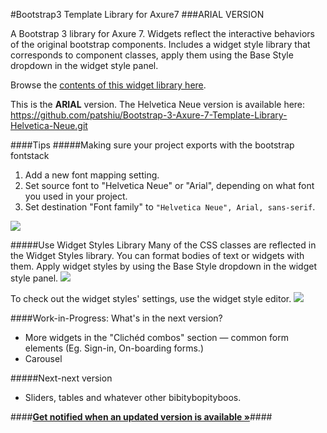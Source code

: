 #Bootstrap3 Template Library for Axure7 
###ARIAL VERSION

A Bootstrap 3 library for Axure 7. Widgets reflect the interactive behaviors of the original bootstrap components. Includes a widget style library that corresponds to component classes, apply them using the Base Style dropdown in the widget style panel. 

Browse the <a href="http://patshiu.com/bootstrap3-axure7-template-library-arial">contents of this widget library here</a>.

This is the **ARIAL** version. The Helvetica Neue version is available here: <a href="https://github.com/patshiu/Bootstrap-3-Axure-7-Template-Library-Helvetica-Neue.git">https://github.com/patshiu/Bootstrap-3-Axure-7-Template-Library-Helvetica-Neue.git</a>

####Tips
#####Making sure your project exports with the bootstrap fontstack 
<ol>
	<li>Add a new font mapping setting.</li>
	<li>Set source font to "Helvetica Neue" or "Arial", depending on what font you used in your project.</li>
	<li>Set destination "Font family" to <code>"Helvetica Neue", Arial, sans-serif</code>.</li>
</ol>
<img src="https://dl.dropboxusercontent.com/u/3535944/Bootstrap3%20Axure7%20rplib/export_font_mappings_bootstrap_fontstack.png">



#####Use Widget Styles Library
Many of the CSS classes are reflected in the Widget Styles library. You can format bodies of text or widgets with them. Apply widget styles by using the Base Style dropdown in the widget style panel.
<img src="https://dl.dropboxusercontent.com/u/3535944/Bootstrap3%20Axure7%20rplib/Apply_widget_style.png"> 

To check out the widget styles' settings, use the widget style editor.
<img src="https://dl.dropboxusercontent.com/u/3535944/Bootstrap3%20Axure7%20rplib/use_widget_styles_bootstrap3_axure7_rplib.png">



####Work-in-Progress: What's in the next version? 
* More widgets in the "Clichéd combos" section — common form elements (Eg. Sign-in, On-boarding forms.)
* Carousel

#####Next-next version
* Sliders, tables and whatever other bibitybopityboos. 

####<a href="https://tinyletter.com/patshiu"><b>Get notified when an updated version is available »</b></a>####